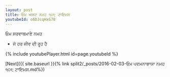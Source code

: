 ```yaml
---
layout: post
title: ਓਮ ਅਸਟ ਨਮਹ ੧੦੮ ਟਾਇਮਸ
youtubeId: o6DJcqHxG78
---
```

 
 
 ਓਮ ਸਰਵਾਥਮਾਣੇ ਨਮਹ  
 
 -  ਜੋ ਹਰ ਜੀਵ ਦੀ ਰੂਹ ਹੈ 
 
  
 
  
 
 
 
 
 
 


{% include youtubePlayer.html id=page.youtubeId %}
 
[Next]({{ site.baseurl }}{% link  split2/_posts/2016-02-03-ਓਮ ਪਦਮਨਾਭਾਯਾ ਨਮਹ ੧੦੮ ਟਾਇਮਸ.md%})
 
